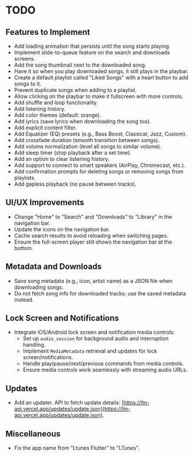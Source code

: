 # TODO

## Features to Implement
- Add loading animation that persists until the song starts playing.
- Implement slide-to-queue feature on the search and downloads screens.
- Add the song thumbnail next to the downloaded song.
- Have it so when you play downloaded songs, it still plays in the playbar.
- Create a default playlist called "Liked Songs" with a heart button to add songs to it.
- Prevent duplicate songs when adding to a playlist.
- Allow clicking on the playbar to make it fullscreen with more controls.
- Add shuffle and loop functionality.
- Add listening history.
- Add color themes (default: orange).
- Add lyrics (save lyrics when downloading the song too).
- Add explicit content filter.
- Add Equalizer (EQ) presets (e.g., Bass Boost, Classical, Jazz, Custom).
- Add crossfade duration (smooth transition between songs).
- Add volume normalization (level all songs to similar volume).
- Add sleep timer (stop playback after a set time).
- Add an option to clear listening history.
- Add support to connect to smart speakers (AirPlay, Chromecast, etc.).
- Add confirmation prompts for deleting songs or removing songs from playlists.
- Add gapless playback (no pause between tracks).

## UI/UX Improvements
- Change "Home" to "Search" and "Downloads" to "Library" in the navigation bar.
- Update the icons on the navigation bar.
- Cache search results to avoid reloading when switching pages.
- Ensure the full-screen player still shows the navigation bar at the bottom.

## Metadata and Downloads
- Save song metadata (e.g., icon, artist name) as a JSON file when downloading songs.
- Do not fetch song info for downloaded tracks; use the saved metadata instead.

## Lock Screen and Notifications
- Integrate iOS/Android lock screen and notification media controls:
  - Set up `audio_session` for background audio and interruption handling.
  - Implement `MediaMetadata` retrieval and updates for lock screen/notifications.
  - Handle play/pause/next/previous commands from media controls.
  - Ensure media controls work seamlessly with streaming audio URLs.

## Updates
- Add an updater. API to fetch update details: [https://ltn-api.vercel.app/updates/update.json](https://ltn-api.vercel.app/updates/update.json).

## Miscellaneous
- Fix the app name from "Ltunes Flutter" to "LTunes".